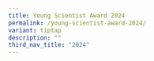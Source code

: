 ```yaml
---
title: Young Scientist Award 2024
permalink: /young-scientist-award-2024/
variant: tiptap
description: ""
third_nav_title: "2024"
---
```

